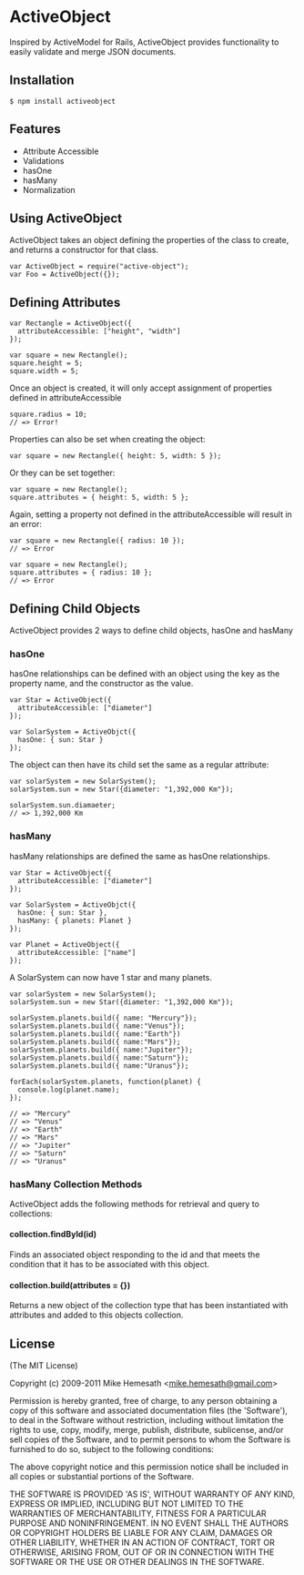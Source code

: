 # ActiveObject

Inspired by ActiveModel for Rails, ActiveObject provides functionality to easily validate and merge JSON documents.

## Installation

    $ npm install activeobject
  
## Features
  * Attribute Accessible
  * Validations
  * hasOne
  * hasMany
  * Normalization
  
## Using ActiveObject

ActiveObject takes an object defining the properties of the class to create, and returns a constructor for that class.

    var ActiveObject = require("active-object");
    var Foo = ActiveObject({});
    
## Defining Attributes  

    var Rectangle = ActiveObject({
      attributeAccessible: ["height", "width"]
    });
    
    var square = new Rectangle();
    square.height = 5;
    square.width = 5;

Once an object is created, it will only accept assignment of properties defined in attributeAccessible

    square.radius = 10;
    // => Error!

Properties can also be set when creating the object:

    var square = new Rectangle({ height: 5, width: 5 });
    
Or they can be set together:

    var square = new Rectangle();
    square.attributes = { height: 5, width: 5 };
    
Again, setting a property not defined in the attributeAccessible will result in an error:

    var square = new Rectangle({ radius: 10 });
    // => Error
    
    var square = new Rectangle();
    square.attributes = { radius: 10 };
    // => Error
  
## Defining Child Objects

  ActiveObject provides 2 ways to define child objects, hasOne and hasMany

### hasOne
hasOne relationships can be defined with an object using the key as the property name, and the constructor as the value.

    var Star = ActiveObject({
      attributeAccessible: ["diameter"]
    });
    
    var SolarSystem = ActiveObjct({
      hasOne: { sun: Star }
    });
    
The object can then have its child set the same as a regular attribute:

    var solarSystem = new SolarSystem();
    solarSystem.sun = new Star({diameter: "1,392,000 Km"});
    
    solarSystem.sun.diamaeter;
    // => 1,392,000 Km
  
### hasMany
hasMany relationships are defined the same as hasOne relationships. 

    var Star = ActiveObject({
      attributeAccessible: ["diameter"]
    });
  
    var SolarSystem = ActiveObjct({
      hasOne: { sun: Star },
      hasMany: { planets: Planet }
    });
  
    var Planet = ActiveObject({
      attributeAccessible: ["name"]
    });
  
A SolarSystem can now have 1 star and many planets.

    var solarSystem = new SolarSystem();
    solarSystem.sun = new Star({diameter: "1,392,000 Km"});
    
    solarSystem.planets.build({ name: "Mercury"});
    solarSystem.planets.build({ name:"Venus"});
    solarSystem.planets.build({ name:"Earth"})
    solarSystem.planets.build({ name:"Mars"});
    solarSystem.planets.build({ name:"Jupiter"});
    solarSystem.planets.build({ name:"Saturn"});
    solarSystem.planets.build({ name:"Uranus"});
  
    forEach(solarSystem.planets, function(planet) {
      console.log(planet.name);
    });
    
    // => "Mercury"
    // => "Venus"
    // => "Earth"
    // => "Mars"
    // => "Jupiter"
    // => "Saturn"
    // => "Uranus"
  
### hasMany Collection Methods
ActiveObject adds the following methods for retrieval and query to collections:

#### collection.findById(id)
Finds an associated object responding to the id and that meets the condition that it has to be associated with this object.

#### collection.build(attributes = {})
Returns a new object of the collection type that has been instantiated with attributes and added to this objects collection.

## License 

(The MIT License)

Copyright (c) 2009-2011 Mike Hemesath &lt;mike.hemesath@gmail.com&gt;

Permission is hereby granted, free of charge, to any person obtaining
a copy of this software and associated documentation files (the
'Software'), to deal in the Software without restriction, including
without limitation the rights to use, copy, modify, merge, publish,
distribute, sublicense, and/or sell copies of the Software, and to
permit persons to whom the Software is furnished to do so, subject to
the following conditions:

The above copyright notice and this permission notice shall be
included in all copies or substantial portions of the Software.

THE SOFTWARE IS PROVIDED 'AS IS', WITHOUT WARRANTY OF ANY KIND,
EXPRESS OR IMPLIED, INCLUDING BUT NOT LIMITED TO THE WARRANTIES OF
MERCHANTABILITY, FITNESS FOR A PARTICULAR PURPOSE AND NONINFRINGEMENT.
IN NO EVENT SHALL THE AUTHORS OR COPYRIGHT HOLDERS BE LIABLE FOR ANY
CLAIM, DAMAGES OR OTHER LIABILITY, WHETHER IN AN ACTION OF CONTRACT,
TORT OR OTHERWISE, ARISING FROM, OUT OF OR IN CONNECTION WITH THE
SOFTWARE OR THE USE OR OTHER DEALINGS IN THE SOFTWARE.